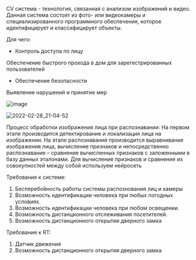 CV система - технология, связанная с анализом изображений и видео. Данная система  состоят из фото- или видеокамеры и специализированного программного обеспечения, которое идентифицирует и классифицирует объекты.

Для чего: 

- Контроль доступа по лицу

Обеспечение быстрого прохода в дом для зарегестрированных пользователей

- Обеспечение безопасности 
 
 Выявление нарушений и принятие мер 

![image](https://user-images.githubusercontent.com/48065080/156157072-27eb8296-3eca-44ca-8eda-97ae62df3d82.png)

![2022-02-28_21-04-52](https://user-images.githubusercontent.com/81166835/156043835-8875ae52-77fb-46d1-a100-504338afa78d.png)

Процесс обработки изображения лица при распознавании:
На первом этапе производится детектирование и локализация лица на изображении. На этапе распознавания производится выравнивание изображения лица, вычисление признаков и непосредственно распознавание – сравнение вычисленных признаков с заложенными в базу данных эталонами.
Для вычисление признаков и сравнение их совокупностей между собой используем нейросеть

Требования к системе:
1. Бесперебойность работы системы распознования лиц и камеры
2. Возможность идентификации человека при любых погодных условиях.
3. Возможность идентификации человека при любом освещении.
4. Возможность дистанционного отслеживания посетителей.
5. Возможность дистанционного открытия дверного замка

Требование к RT:
1. Датчик движения 
2. Возможность дистанционного открытия дверного замка

